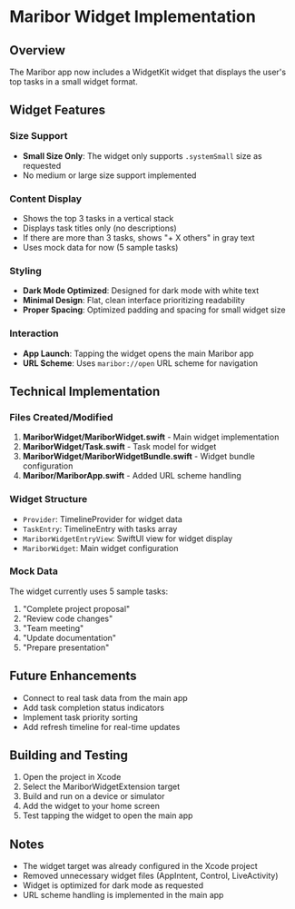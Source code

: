 # Maribor Widget Implementation

## Overview
The Maribor app now includes a WidgetKit widget that displays the user's top tasks in a small widget format.

## Widget Features

### Size Support
- **Small Size Only**: The widget only supports `.systemSmall` size as requested
- No medium or large size support implemented

### Content Display
- Shows the top 3 tasks in a vertical stack
- Displays task titles only (no descriptions)
- If there are more than 3 tasks, shows "+ X others" in gray text
- Uses mock data for now (5 sample tasks)

### Styling
- **Dark Mode Optimized**: Designed for dark mode with white text
- **Minimal Design**: Flat, clean interface prioritizing readability
- **Proper Spacing**: Optimized padding and spacing for small widget size

### Interaction
- **App Launch**: Tapping the widget opens the main Maribor app
- **URL Scheme**: Uses `maribor://open` URL scheme for navigation

## Technical Implementation

### Files Created/Modified
1. **MariborWidget/MariborWidget.swift** - Main widget implementation
2. **MariborWidget/Task.swift** - Task model for widget
3. **MariborWidget/MariborWidgetBundle.swift** - Widget bundle configuration
4. **Maribor/MariborApp.swift** - Added URL scheme handling

### Widget Structure
- `Provider`: TimelineProvider for widget data
- `TaskEntry`: TimelineEntry with tasks array
- `MariborWidgetEntryView`: SwiftUI view for widget display
- `MariborWidget`: Main widget configuration

### Mock Data
The widget currently uses 5 sample tasks:
1. "Complete project proposal"
2. "Review code changes"
3. "Team meeting"
4. "Update documentation"
5. "Prepare presentation"

## Future Enhancements
- Connect to real task data from the main app
- Add task completion status indicators
- Implement task priority sorting
- Add refresh timeline for real-time updates

## Building and Testing
1. Open the project in Xcode
2. Select the MariborWidgetExtension target
3. Build and run on a device or simulator
4. Add the widget to your home screen
5. Test tapping the widget to open the main app

## Notes
- The widget target was already configured in the Xcode project
- Removed unnecessary widget files (AppIntent, Control, LiveActivity)
- Widget is optimized for dark mode as requested
- URL scheme handling is implemented in the main app 